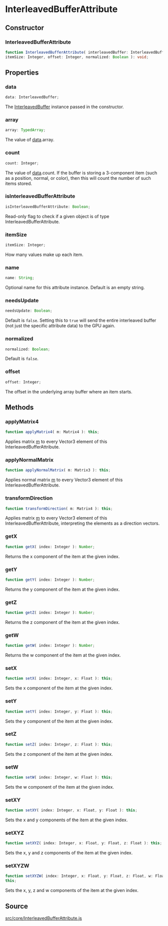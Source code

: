 # InterleavedBufferAttribute

## Constructor

### InterleavedBufferAttribute

  
  
```ts  
function InterleavedBufferAttribute( interleavedBuffer: InterleavedBuffer,
itemSize: Integer, offset: Integer, normalized: Boolean ): void;  
```  

## Properties

### data

  
  
```ts  
data: InterleavedBuffer;  
```  

The [InterleavedBuffer](en\core\InterleavedBuffer.html) instance passed in the
constructor.

### array

  
  
```ts  
array: TypedArray;  
```  

The value of [data](#).array.

### count

  
  
```ts  
count: Integer;  
```  

The value of [data](#).count. If the buffer is storing a 3-component item
(such as a position, normal, or color), then this will count the number of
such items stored.

### isInterleavedBufferAttribute

  
  
```ts  
isInterleavedBufferAttribute: Boolean;  
```  

Read-only flag to check if a given object is of type
InterleavedBufferAttribute.

### itemSize

  
  
```ts  
itemSize: Integer;  
```  

How many values make up each item.

### name

  
  
```ts  
name: String;  
```  

Optional name for this attribute instance. Default is an empty string.

### needsUpdate

  
  
```ts  
needsUpdate: Boolean;  
```  

Default is `false`. Setting this to `true` will send the entire interleaved
buffer (not just the specific attribute data) to the GPU again.

### normalized

  
  
```ts  
normalized: Boolean;  
```  

Default is `false`.

### offset

  
  
```ts  
offset: Integer;  
```  

The offset in the underlying array buffer where an item starts.

## Methods

### applyMatrix4

  
  
```ts  
function applyMatrix4( m: Matrix4 ): this;  
```  

Applies matrix [m](en\math\Matrix4.html) to every Vector3 element of this
InterleavedBufferAttribute.

### applyNormalMatrix

  
  
```ts  
function applyNormalMatrix( m: Matrix3 ): this;  
```  

Applies normal matrix [m](en\math\Matrix3.html) to every Vector3 element of
this InterleavedBufferAttribute.

### transformDirection

  
  
```ts  
function transformDirection( m: Matrix4 ): this;  
```  

Applies matrix [m](en\math\Matrix4.html) to every Vector3 element of this
InterleavedBufferAttribute, interpreting the elements as a direction vectors.

### getX

  
  
```ts  
function getX( index: Integer ): Number;  
```  

Returns the x component of the item at the given index.

### getY

  
  
```ts  
function getY( index: Integer ): Number;  
```  

Returns the y component of the item at the given index.

### getZ

  
  
```ts  
function getZ( index: Integer ): Number;  
```  

Returns the z component of the item at the given index.

### getW

  
  
```ts  
function getW( index: Integer ): Number;  
```  

Returns the w component of the item at the given index.

### setX

  
  
```ts  
function setX( index: Integer, x: Float ): this;  
```  

Sets the x component of the item at the given index.

### setY

  
  
```ts  
function setY( index: Integer, y: Float ): this;  
```  

Sets the y component of the item at the given index.

### setZ

  
  
```ts  
function setZ( index: Integer, z: Float ): this;  
```  

Sets the z component of the item at the given index.

### setW

  
  
```ts  
function setW( index: Integer, w: Float ): this;  
```  

Sets the w component of the item at the given index.

### setXY

  
  
```ts  
function setXY( index: Integer, x: Float, y: Float ): this;  
```  

Sets the x and y components of the item at the given index.

### setXYZ

  
  
```ts  
function setXYZ( index: Integer, x: Float, y: Float, z: Float ): this;  
```  

Sets the x, y and z components of the item at the given index.

### setXYZW

  
  
```ts  
function setXYZW( index: Integer, x: Float, y: Float, z: Float, w: Float ):
this;  
```  

Sets the x, y, z and w components of the item at the given index.

## Source

<a
href="https://github.com/mrdoob/three.js/blob/master/src/core/InterleavedBufferAttribute.js">src/core/InterleavedBufferAttribute.js</a>

